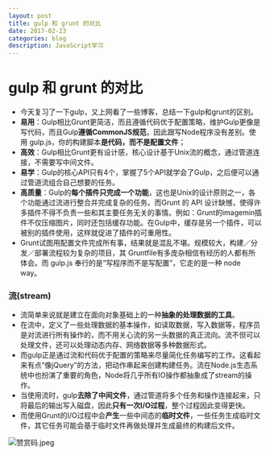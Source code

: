 ```yaml
---
layout: post
title: gulp 和 grunt 的对比
date: 2017-02-23
categories: blog
description: JavaScript学习
---
```


# gulp 和 grunt 的对比          
 - 今天复习了一下gulp，又上网看了一些博客，总结一下gulp和grunt的区别。          
 - **易用**：Gulp相比Grunt更简洁，而且遵循代码优于配置策略，维护Gulp更像是写代码，而且Gulp**遵循CommonJS规范**，因此跟写Node程序没有差别。使用 gulp.js，你的构建脚本**是代码，而不是配置文件**；          
 - **高效**：Gulp相比Grunt更有设计感，核心设计基于Unix流的概念，通过管道连接，不需要写中间文件。          
 - **易学**：Gulp的核心API只有4个，掌握了5个API就学会了Gulp，之后便可以通过管道流组合自己想要的任务。          
 - **高质量**：Gulp的**每个插件只完成一个功能**，这也是Unix的设计原则之一，各个功能通过流进行整合并完成复杂的任务。而Grunt 的 API 设计缺憾，使得许多插件不得不负责一些和其主要任务无关的事情。例如：Grunt的imagemin插件不仅压缩图片，同时还包括缓存功能。在Gulp中，缓存是另一个插件，可以被别的插件使用，这样就促进了插件的可重用性。          
 - Grunt试图用配置文件完成所有事，结果就是混乱不堪。规模较大，构建／分发／部署流程较为复杂的项目，其 Gruntfile有多庞杂相信有经历的人都有所体会。而 gulp.js 奉行的是“写程序而不是写配置”，它走的是一种 node way。          

### 流(stream)          
 - 流简单来说就是建立在面向对象基础上的一种**抽象的处理数据的工具**。          
 - 在流中，定义了一些处理数据的基本操作，如读取数据，写入数据等，程序员是对流进行所有操作的，而不用关心流的另一头数据的真正流向。流不但可以处理文件，还可以处理动态内存、网络数据等多种数据形式。          
 - 而gulp正是通过流和代码优于配置的策略来尽量简化任务编写的工作。这看起来有点“像jQuery”的方法，把动作串起来创建构建任务。流在Node.js生态系统中也扮演了重要的角色，Node将几乎所有IO操作都抽象成了stream的操作。          
 - 当使用流时，gulp**去除了中间文件**，通过管道将多个任务和操作连接起来，只将最后的输出写入磁盘，因此**只有一次I/O过程**，整个过程因此变得更快。          
 - 而使用Grunt的I/O过程中会**产生**一些中间态的**临时文件**，一些任务生成临时文件，其它任务可能会基于临时文件再做处理并生成最终的构建后文件。          

![赞赏码.jpeg](https://upload-images.jianshu.io/upload_images/3001083-f65814d1f594b39c.jpeg?imageMogr2/auto-orient/strip%7CimageView2/2/w/1240)     
